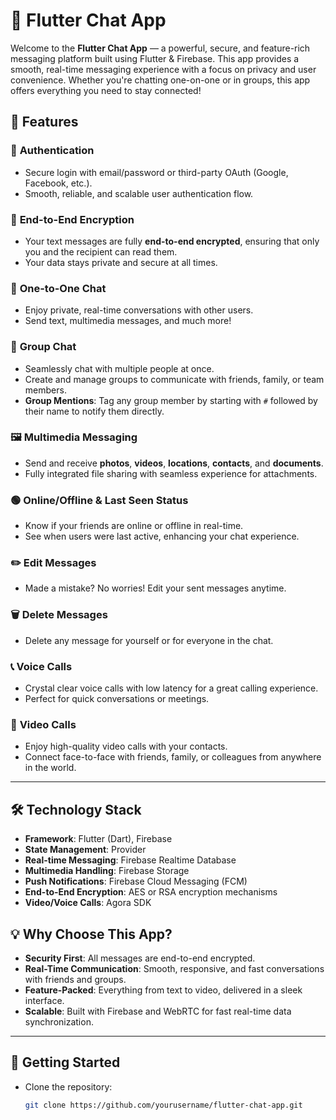 # 📱 Flutter Chat App

Welcome to the **Flutter Chat App** — a powerful, secure, and feature-rich messaging platform built using Flutter & Firebase. This app provides a smooth, real-time messaging experience with a focus on privacy and user convenience. Whether you're chatting one-on-one or in groups, this app offers everything you need to stay connected!

## 🚀 Features

### 🔐 **Authentication**
- Secure login with email/password or third-party OAuth (Google, Facebook, etc.).
- Smooth, reliable, and scalable user authentication flow.

### 🔐 **End-to-End Encryption**
- Your text messages are fully **end-to-end encrypted**, ensuring that only you and the recipient can read them.
- Your data stays private and secure at all times.

### 💬 **One-to-One Chat**
- Enjoy private, real-time conversations with other users.
- Send text, multimedia messages, and much more!

### 👥 **Group Chat**
- Seamlessly chat with multiple people at once.
- Create and manage groups to communicate with friends, family, or team members.
- **Group Mentions**: Tag any group member by starting with `#` followed by their name to notify them directly.

### 🖼 **Multimedia Messaging**
- Send and receive **photos**, **videos**, **locations**, **contacts**, and **documents**.
- Fully integrated file sharing with seamless experience for attachments.

### 🟢 **Online/Offline & Last Seen Status**
- Know if your friends are online or offline in real-time.
- See when users were last active, enhancing your chat experience.

### ✏️ **Edit Messages**
- Made a mistake? No worries! Edit your sent messages anytime.

### 🗑 **Delete Messages**
- Delete any message for yourself or for everyone in the chat.

### 📞 **Voice Calls**
- Crystal clear voice calls with low latency for a great calling experience.
- Perfect for quick conversations or meetings.

### 🎥 **Video Calls**
- Enjoy high-quality video calls with your contacts.
- Connect face-to-face with friends, family, or colleagues from anywhere in the world.

---

## 🛠 **Technology Stack**
- **Framework**: Flutter (Dart), Firebase
- **State Management**: Provider
- **Real-time Messaging**: Firebase Realtime Database
- **Multimedia Handling**: Firebase Storage
- **Push Notifications**: Firebase Cloud Messaging (FCM)
- **End-to-End Encryption**: AES or RSA encryption mechanisms
- **Video/Voice Calls**: Agora SDK

## 💡 **Why Choose This App?**
- **Security First**: All messages are end-to-end encrypted.
- **Real-Time Communication**: Smooth, responsive, and fast conversations with friends and groups.
- **Feature-Packed**: Everything from text to video, delivered in a sleek interface.
- **Scalable**: Built with Firebase and WebRTC for fast real-time data synchronization.

---

## 🚀 **Getting Started**
- Clone the repository:

   ```bash
   git clone https://github.com/yourusername/flutter-chat-app.git
